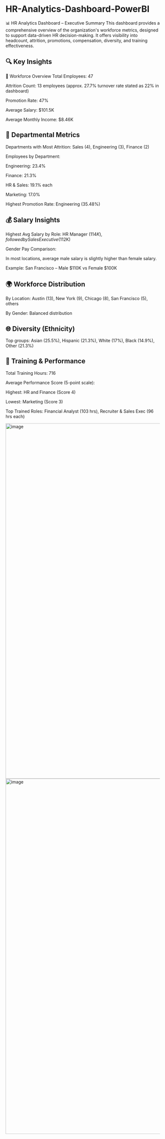 # HR-Analytics-Dashboard-PowerBI
📊 HR Analytics Dashboard – Executive Summary This dashboard provides a comprehensive overview of the organization's workforce metrics, designed to support data-driven HR decision-making. It offers visibility into headcount, attrition, promotions, compensation, diversity, and training effectiveness.

## 🔍 Key Insights
🧍 Workforce Overview
Total Employees: 47

Attrition Count: 13 employees (approx. 27.7% turnover rate stated as 22% in dashboard)

Promotion Rate: 47%

Average Salary: $101.5K

Average Monthly Income: $8.46K

## 🏢 Departmental Metrics
Departments with Most Attrition: Sales (4), Engineering (3), Finance (2)

Employees by Department:

Engineering: 23.4%

Finance: 21.3%

HR & Sales: 19.1% each

Marketing: 17.0%

Highest Promotion Rate: Engineering (35.48%)

## 💰 Salary Insights
Highest Avg Salary by Role: HR Manager ($114K), followed by Sales Executive ($112K)

Gender Pay Comparison:

In most locations, average male salary is slightly higher than female salary.

Example: San Francisco – Male $110K vs Female $100K

## 🌍 Workforce Distribution
By Location: Austin (13), New York (9), Chicago (8), San Francisco (5), others

By Gender: Balanced distribution

## 🌐 Diversity (Ethnicity)
Top groups: Asian (25.5%), Hispanic (21.3%), White (17%), Black (14.9%), Other (21.3%)

## 🧠 Training & Performance
Total Training Hours: 716

Average Performance Score (5-point scale):

Highest: HR and Finance (Score 4)

Lowest: Marketing (Score 3)

Top Trained Roles: Financial Analyst (103 hrs), Recruiter & Sales Exec (96 hrs each)

<img width="2000" height="1156" alt="image" src="https://github.com/user-attachments/assets/aa5071d4-f95e-4b55-9dfc-96fc93cdc0bb" />
<img width="2000" height="1156" alt="image" src="https://github.com/user-attachments/assets/9c51b6f6-4c90-43ce-9f33-a50cbb2c8ce7" />



